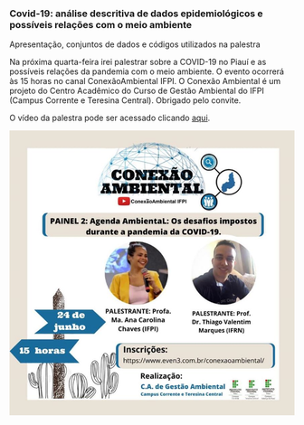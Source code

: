 ###  Covid-19: análise descritiva de dados epidemiológicos e possíveis relações com o meio ambiente
Apresentação, conjuntos de dados e códigos utilizados na palestra 

Na próxima quarta-feira irei palestrar sobre a COVID-19 no Piauí e as possíveis relações da pandemia com o meio ambiente. O evento ocorrerá às 15 horas no canal ConexãoAmbiental IFPI. O Conexão Ambiental é um projeto do Centro Acadêmico do Curso de Gestão Ambiental do IFPI (Campus Corrente e Teresina Central). Obrigado pelo convite.

O vídeo da palestra pode ser acessado clicando [aqui](https://www.youtube.com/watch?v=rOsknnm0sMM).

![](https://github.com/ThiagoValentimMarques/IFPI2020/blob/master/divulga%C3%A7%C3%A3o.jpg?raw=true)

